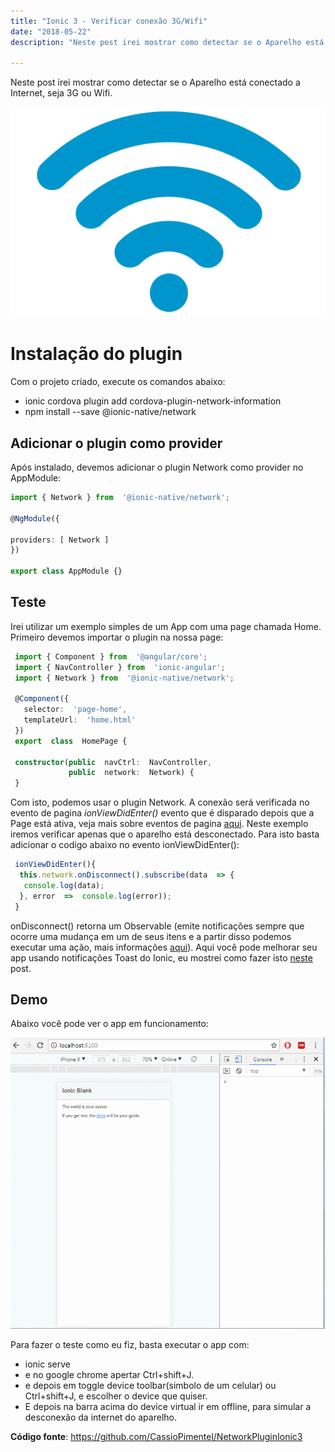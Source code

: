 ```yaml
---
title: "Ionic 3 - Verificar conexão 3G/Wifi"
date: "2018-05-22"
description: "Neste post irei mostrar como detectar se o Aparelho está conectado a Internet, seja 3G ou Wifi."

---
```


Neste post irei mostrar como detectar se o Aparelho está conectado a Internet, seja 3G ou Wifi.

![enter image description here](https://raw.githubusercontent.com/CassioPimentel/cassiopimentel.github.io/master/images/networking/wifi1.png)

# Instalação do plugin

Com o projeto criado, execute os comandos abaixo:

 - ionic cordova plugin add cordova-plugin-network-information
 - npm install --save @ionic-native/network

## Adicionar o plugin como provider

Após instalado, devemos adicionar o plugin Network como provider no AppModule:

  ```ts
  import { Network } from  '@ionic-native/network';
    
  @NgModule({
    
  providers: [ Network ]
  })
   
  export class AppModule {}
```

## Teste

Irei utilizar um exemplo simples de um App com uma page chamada Home. Primeiro devemos importar o plugin na nossa page:

```ts
 import { Component } from  '@angular/core';
 import { NavController } from  'ionic-angular';
 import { Network } from  '@ionic-native/network';
    
 @Component({
   selector:  'page-home',
   templateUrl:  'home.html'
 })
 export  class  HomePage {

 constructor(public  navCtrl:  NavController,
             public  network:  Network) {
 }
```

Com isto, podemos usar o plugin Network. A conexão será verificada no evento de pagina *ionViewDidEnter()* evento que é disparado depois que a Page está ativa, veja mais sobre eventos de pagina [aqui](https://ionicframework.com/docs/api/navigation/NavController/#lifecycle-events).  Neste exemplo iremos verificar apenas que o aparelho está desconectado. Para isto basta adicionar o codigo abaixo no evento ionViewDidEnter():

```ts
 ionViewDidEnter(){
  this.network.onDisconnect().subscribe(data  => {
   console.log(data);
  }, error  =>  console.log(error));
 }
```

onDisconnect() retorna um Observable (emite notificações sempre que ocorre uma mudança em um de seus itens e a partir disso podemos executar uma ação, mais informações [aqui](https://tableless.com.br/entendendo-rxjs-observable-com-angular/)). Aqui você pode melhorar seu app usando notificações Toast do Ionic, eu mostrei como fazer isto [neste](http://cassiopimentel.github.io/2018/Ionic3-Notifica%C3%A7%C3%B5es-com-Toast/) post.

## Demo

Abaixo você pode ver o app em funcionamento:

![enter image description here](https://github.com/CassioPimentel/cassiopimentel.github.io/blob/master/images/networking/testeNetworkIonic.gif?raw=true)

Para fazer o teste como eu fiz, basta executar o app com:
 - ionic serve 
 - e no google chrome apertar  Ctrl+shift+J.
 - e depois em toggle device toolbar(simbolo de um celular) ou   
   Ctrl+shift+J, e escolher o device que quiser.
 - E depois na barra acima do device virtual ir em offline, para simular a desconexão da internet do aparelho.

**Código fonte**: https://github.com/CassioPimentel/NetworkPluginIonic3
